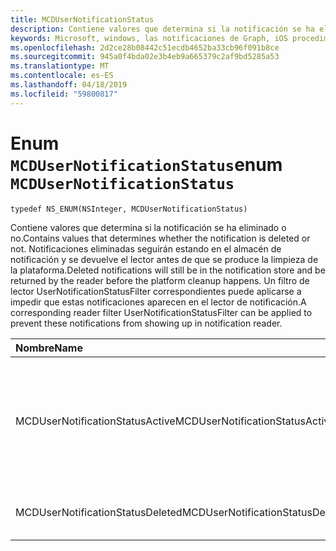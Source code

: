 ```yaml
---
title: MCDUserNotificationStatus
description: Contiene valores que determina si la notificación se ha eliminado o no. Notificaciones eliminadas seguirán estando en el almacén de notificación y se devuelve el lector antes de que se produce la limpieza de la plataforma. Un filtro de lector UserNotificationStatusFilter correspondientes puede aplicarse a impedir que estas notificaciones aparecen en el lector de notificación.
keywords: Microsoft, windows, las notificaciones de Graph, iOS procedimientos, procedimientos iPhone
ms.openlocfilehash: 2d2ce28b08442c51ecdb4652ba33cb96f091b8ce
ms.sourcegitcommit: 945a0f4bda02e3b4eb9a665379c2af9bd5285a53
ms.translationtype: MT
ms.contentlocale: es-ES
ms.lasthandoff: 04/18/2019
ms.locfileid: "59800817"
---
```

# <a name="enum-mcdusernotificationstatus"></a><span data-ttu-id="8dafc-106">Enum `MCDUserNotificationStatus`</span><span class="sxs-lookup"><span data-stu-id="8dafc-106">enum `MCDUserNotificationStatus`</span></span>

```
typedef NS_ENUM(NSInteger, MCDUserNotificationStatus)
```

<span data-ttu-id="8dafc-107">Contiene valores que determina si la notificación se ha eliminado o no.</span><span class="sxs-lookup"><span data-stu-id="8dafc-107">Contains values that determines whether the notification is deleted or not.</span></span> <span data-ttu-id="8dafc-108">Notificaciones eliminadas seguirán estando en el almacén de notificación y se devuelve el lector antes de que se produce la limpieza de la plataforma.</span><span class="sxs-lookup"><span data-stu-id="8dafc-108">Deleted notifications will still be in the notification store and be returned by the reader before the platform cleanup happens.</span></span> <span data-ttu-id="8dafc-109">Un filtro de lector UserNotificationStatusFilter correspondientes puede aplicarse a impedir que estas notificaciones aparecen en el lector de notificación.</span><span class="sxs-lookup"><span data-stu-id="8dafc-109">A corresponding reader filter UserNotificationStatusFilter can be applied to prevent these notifications from showing up in notification reader.</span></span> 

|<span data-ttu-id="8dafc-110">Nombre</span><span class="sxs-lookup"><span data-stu-id="8dafc-110">Name</span></span> | <span data-ttu-id="8dafc-111">Valor</span><span class="sxs-lookup"><span data-stu-id="8dafc-111">Value</span></span> | <span data-ttu-id="8dafc-112">Descripción</span><span class="sxs-lookup"><span data-stu-id="8dafc-112">Description</span></span> |
|:-- |:-- |:-- |
|   <span data-ttu-id="8dafc-113">MCDUserNotificationStatusActive</span><span class="sxs-lookup"><span data-stu-id="8dafc-113">MCDUserNotificationStatusActive</span></span> |<span data-ttu-id="8dafc-114">0</span><span class="sxs-lookup"><span data-stu-id="8dafc-114">0</span></span>| <span data-ttu-id="8dafc-115">La notificación es sigue activo y persistente dentro de la tienda de la plataforma de dispositivos conectados.</span><span class="sxs-lookup"><span data-stu-id="8dafc-115">The notification is still active and persisted inside Connected Devices Platform store.</span></span> |
|   <span data-ttu-id="8dafc-116">MCDUserNotificationStatusDeleted</span><span class="sxs-lookup"><span data-stu-id="8dafc-116">MCDUserNotificationStatusDeleted</span></span> | <span data-ttu-id="8dafc-117">1</span><span class="sxs-lookup"><span data-stu-id="8dafc-117">1</span></span>| <span data-ttu-id="8dafc-118">Se ha eliminado la notificación.</span><span class="sxs-lookup"><span data-stu-id="8dafc-118">The notification has been deleted.</span></span>|